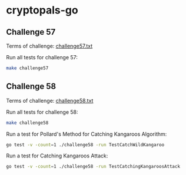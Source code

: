 # cryptopals-go

## Challenge 57

Terms of challenge: [challenge57.txt](./tasks/challenge57.txt)

Run all tests for challenge 57:

```sh
make challenge57
```

## Challenge 58

Terms of challenge: [challenge58.txt](./tasks/challenge58.txt)

Run all tests for challenge 58:

```sh
make challenge58
```

Run a test for Pollard's Method for Catching Kangaroos Algorithm:

```sh
go test -v -count=1 ./challenge58 -run TestCatchWildKangaroo
```

Run a test for Catching Kangaroos Attack:

```sh
go test -v -count=1 ./challenge58 -run TestCatchingKangaroosAttack
```
